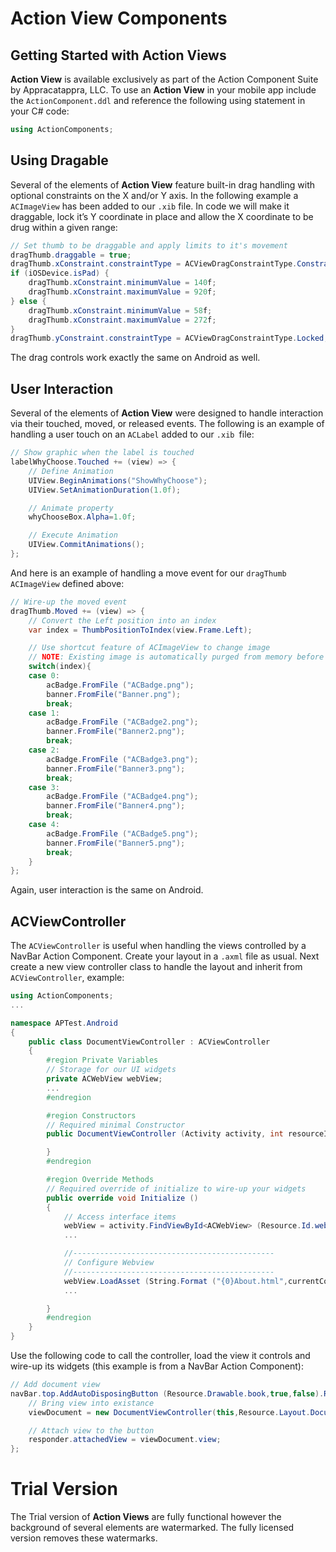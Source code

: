 # Action View Components
## Getting Started with Action Views

**Action View** is available exclusively as part of the Action Component Suite by Appracatappra, LLC. To use an **Action View** in your mobile app include the `ActionComponent.ddl` and reference the following using statement in your C# code:

```csharp
using ActionComponents;
```

## Using Dragable

Several of the elements of **Action View** feature built-in drag handling with optional constraints on the X and/or Y axis. In the following example a `ACImageView` has been added to our `.xib` file. In code we will make it draggable, lock it’s Y coordinate in place and allow the X coordinate to be drug within a given range:

```csharp
// Set thumb to be draggable and apply limits to it's movement
dragThumb.draggable = true;
dragThumb.xConstraint.constraintType = ACViewDragConstraintType.Constrained;
if (iOSDevice.isPad) {
    dragThumb.xConstraint.minimumValue = 140f;
    dragThumb.xConstraint.maximumValue = 920f;
} else {
    dragThumb.xConstraint.minimumValue = 58f;
    dragThumb.xConstraint.maximumValue = 272f;
}
dragThumb.yConstraint.constraintType = ACViewDragConstraintType.Locked;
```

The drag controls work exactly the same on Android as well.

## User Interaction

Several of the elements of **Action View** were designed to handle interaction via their touched, moved, or released events. The following is an example of handling a user touch on an `ACLabel` added to our `.xib `file:

```csharp
// Show graphic when the label is touched
labelWhyChoose.Touched += (view) => {
    // Define Animation
    UIView.BeginAnimations("ShowWhyChoose");
    UIView.SetAnimationDuration(1.0f);

    // Animate property
    whyChooseBox.Alpha=1.0f;

    // Execute Animation
    UIView.CommitAnimations();
};
```

And here is an example of handling a move event for our `dragThumb` `ACImageView` defined above:

```csharp
// Wire-up the moved event
dragThumb.Moved += (view) => {
    // Convert the Left position into an index
    var index = ThumbPositionToIndex(view.Frame.Left);

    // Use shortcut feature of ACImageView to change image
    // NOTE: Existing image is automatically purged from memory before change
    switch(index){
    case 0:
        acBadge.FromFile ("ACBadge.png");
        banner.FromFile("Banner.png");
        break;
    case 1:
        acBadge.FromFile ("ACBadge2.png");
        banner.FromFile("Banner2.png");
        break;
    case 2:
        acBadge.FromFile ("ACBadge3.png");
        banner.FromFile("Banner3.png");
        break;
    case 3:
        acBadge.FromFile ("ACBadge4.png");
        banner.FromFile("Banner4.png");
        break;
    case 4:
        acBadge.FromFile ("ACBadge5.png");
        banner.FromFile("Banner5.png");
        break;
    }
};
```

Again, user interaction is the same on Android.

## ACViewController

The `ACViewController` is useful when handling the views controlled by a NavBar Action Component. Create your layout in a `.axml` file as usual. Next create a new view controller class to handle the layout and inherit from `ACViewController`, example:

```csharp
using ActionComponents;
...

namespace APTest.Android
{
    public class DocumentViewController : ACViewController 
    {
        #region Private Variables
        // Storage for our UI widgets
        private ACWebView webView;
        ...
        #endregion 

        #region Constructors
        // Required minimal Constructor
        public DocumentViewController (Activity activity, int resourceID) :  base(activity, resourceID) {

        }
        #endregion 

        #region Override Methods
        // Required override of initialize to wire-up your widgets
        public override void Initialize ()
        {
            // Access interface items
            webView = activity.FindViewById<ACWebView> (Resource.Id.webView);
            ...

            //---------------------------------------------
            // Configure Webview
            //---------------------------------------------
            webView.LoadAsset (String.Format ("{0}About.html",currentComponent));
            ...

        }
        #endregion 
    }
}
```

Use the following code to call the controller, load the view it controls and wire-up its widgets (this example is from a NavBar Action Component):

```csharp
// Add document view
navBar.top.AddAutoDisposingButton (Resource.Drawable.book,true,false).RequestNewView += (responder) => {
    // Bring view into existance
    viewDocument = new DocumentViewController(this,Resource.Layout.DocumentView);

    // Attach view to the button
    responder.attachedView = viewDocument.view;
};
```

# Trial Version

The Trial version of **Action Views** are fully functional however the background of several elements are watermarked. The fully licensed version removes these watermarks.
